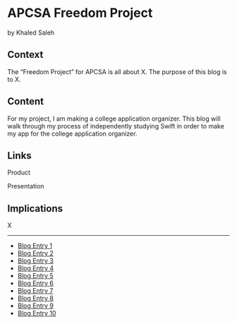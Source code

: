 # APCSA Freedom Project
by Khaled Saleh

## Context
The “Freedom Project” for APCSA is all about X. The purpose of this blog is to X.

## Content
For my project, I am making a college application organizer. This blog will walk through my process of independently studying Swift in order to make my app for the college application organizer.

## Links

Product

Presentation

## Implications
X

---

* [Blog Entry 1](entries/entry01.md)
* [Blog Entry 2](entries/entry02.md)
* [Blog Entry 3](entries/entry03.md)
* [Blog Entry 4](entries/entry04.md)
* [Blog Entry 5](entries/entry05.md)
* [Blog Entry 6](entries/entry06.md)
* [Blog Entry 7](entries/entry07.md)
* [Blog Entry 8](entries/entry08.md)
* [Blog Entry 9](entries/entry09.md)
* [Blog Entry 10](entries/entry10.md)

